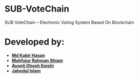 # SUB-VoteChain
SUB VoteChain – Electronic Voting System Based On Blockchain

# Developed by:
 - <a href=''><b> Md Kabir Hasan</b></a>
 - <a href=''><b> Mahfujur Rahman Shiam</b></a>
 - <a href=''><b> Ayonti Ghosh Koishi</b></a>
 - <a href=''><b> Jahedul Islam</b></a>
